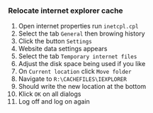 ### Relocate internet explorer cache
1. Open internet properties run `inetcpl.cpl`
2. Select the tab `General` then browing history
3. Click the button `Settings`
4. Website data settings appears
5. Select the tab `Temporary internet files`
6. Adjust the disk space being used if you like
7. On `Current location` click `Move folder`
8. Navigate to `R:\CACHEFILES\IEXPLORER`
9. Should write the new location at the bottom
10. Klick `OK` on all dialogs
11. Log off and log on again
